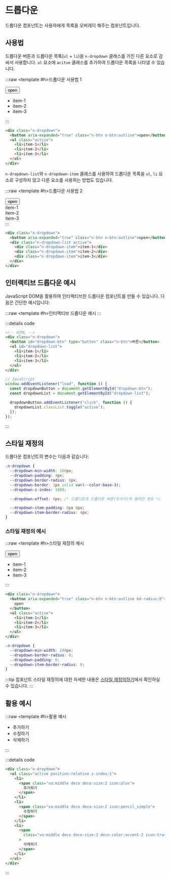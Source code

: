 <script setup>
import ExampleSection from "../components/ExampleSection.vue";
import DropdownDomExample from "../components/DropdownDomExample.vue";
</script>

# 드롭다운

드롭다운 컴포넌트는 사용자에게 목록을 오버레이 해주는 컴포넌트입니다.

## 사용법

드롭다운 버튼과 드롭다운 목록(`ul` + `li`)을 `n-dropdown` 클래스를 가진 다른 요소로 감싸서 사용합니다. `ul` 요소에 `acitve` 클래스를 추가하여 드롭다운 목록을 나타낼 수 있습니다.

:::raw
<ExampleSection>
<template #h>드롭다운 사용법 1</template>

<div class="n-dropdown">
  <button aria-expanded="true" class="n-btn n-btn:outline">
    open
  </button>
  <ul class="active position:relative z-index:1">
    <li>item-1</li>
    <li>item-2</li>
    <li>item-3</li>
  </ul>
</div>
</ExampleSection>
:::

```html
<div class="n-dropdown">
  <button aria-expanded="true" class="n-btn n-btn:outline">open</button>
  <ul class="active">
    <li>item-1</li>
    <li>item-2</li>
    <li>item-3</li>
  </ul>
</div>
```

`n-dropdown-list`와 `n-dropdown-item` 클래스를 사용하여 드롭다운 목록을 `ul`, `li` 요소로 구성하지 않고 다른 요소를 사용하는 방법도 있습니다.

:::raw
<ExampleSection>
<template #h>드롭다운 사용법 2</template>

<div class="n-dropdown">
<button aria-expanded="true" class="n-btn n-btn:outline">open</button>
  <div class="n-dropdown-list active position:relative z-index:1">
    <div class="n-dropdown-item">item-1</div>
    <div class="n-dropdown-item">item-2</div>
    <div class="n-dropdown-item">item-3</div>
  </div>
</div>
</ExampleSection>
:::

```html
<div class="n-dropdown">
  <button aria-expanded="true" class="n-btn n-btn:outline">open</button>
  <div class="n-dropdown-list active">
    <div class="n-dropdown-item">item-1</div>
    <div class="n-dropdown-item">item-2</div>
    <div class="n-dropdown-item">item-3</div>
  </div>
</div>
```

## 인터랙티브 드롭다운 예시

JavaScript DOM을 활용하여 인터랙티브한 드롭다운 컴포넌트를 만들 수 있습니다. 다음은 간단한 예시입니다:

:::raw
<ExampleSection>
<template #h>인터랙티브 드롭다운 예시</template>
<DropdownDomExample/>
</ExampleSection>
:::

:::details code

```html
<!-- HTML -->
<div class="n-dropdown">
  <button id="dropdown-btn" type="button" class="n-btn">버튼</button>
  <ul id="dropdown-list">
    <li>item-1</li>
    <li>item-2</li>
    <li>item-3</li>
  </ul>
</div>
```

```javascript
// JavaScript
window.addEventListener("load", function () {
  const dropdownButton = document.getElementById("dropdown-btn");
  const dropdownList = document.getElementById("dropdown-list");

  dropdownButton.addEventListener("click", function () {
    dropdownList.classList.toggle("active");
  });
});
```

:::

## 스타일 재정의

드롭다운 컴포넌트의 변수는 다음과 같습니다:

```css
.n-dropdown {
  --dropdown-min-width: 160px;
  --dropdown-padding: 4px;
  --dropdown-border-radius: 8px;
  --dropdown-border: 1px solid var(--color-base-3);
  --dropdown-z-index: 1000;

  --dropdown-offset: 6px; /* 드롭다운과 드롭다운 버튼(트리거)의 떨어진 정도 */

  --dropdown-item-padding: 6px 8px;
  --dropdown-item-border-radius: 4px;
}
```

### 스타일 재정의 예시

:::raw
<ExampleSection>
<template #h>스타일 재정의 예시</template>

  <div class="n-dropdown example">
    <button aria-expanded="true" class="n-btn n-btn:outline bd-radius:0">
      open
    </button>
    <ul class="active position:relative z-index:1">
      <li>item-1</li>
      <li>item-2</li>
      <li>item-3</li>
    </ul>
  </div>
</ExampleSection>
:::

```html
<div class="n-dropdown">
  <button aria-expanded="true" class="n-btn n-btn:outline bd-radius:0">
    open
  </button>
  <ul class="active">
    <li>item-1</li>
    <li>item-2</li>
    <li>item-3</li>
  </ul>
</div>
```

```css
.n-dropdown {
  --dropdown-min-width: 240px;
  --dropdown-border-radius: 0;
  --dropdown-padding: 0;
  --dropdown-item-border-radius: 0;
}
```

<style>
.n-dropdown.example {
  --dropdown-min-width: 240px;
  --dropdown-border-radius: 0;
  --dropdown-padding: 0;
  --dropdown-item-border-radius: 0;
}
</style>

:::tip
컴포넌트 스타일 재정의에 대한 자세한 내용은 [스타일 재정의하기](/guide/customizing)에서 확인하실 수 있습니다.
:::

## 활용 예시

:::raw
<ExampleSection>
<template #h>활용 예시</template>

  <div class="n-dropdown">
    <ul class="active position:relative z-index:1">
      <li>
        <span class="va:middle deco deco-size:2 icon:plus">
          추가하기
        </span>
      </li>
      <li>
        <span class="va:middle deco deco-size:2 icon:pencil_simple">
          수정하기
        </span>
      </li>
      <li>
        <span class="va:middle deco deco-size:2 deco-color:accent-2 icon:trash color:accent-2">
          삭제하기
        </span>
      </li>
    </ul>
  </div>
</ExampleSection>
:::

:::details code

```html
<div class="n-dropdown">
  <ul class="active position:relative z-index:1">
    <li>
      <span class="va:middle deco deco-size:2 icon:plus">
        추가하기
      </span>
    </li>
    <li>
      <span class="va:middle deco deco-size:2 icon:pencil_simple">
        수정하기
      </span>
    </li>
    <li>
      <span
        class="va:middle deco deco-size:2 deco-color:accent-2 icon:trash color:accent-2"
      >
        삭제하기
      </span>
    </li>
  </ul>
</div>
```

:::
